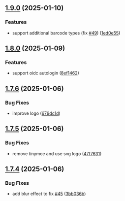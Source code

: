 ## [1.9.0](https://github.com/l4rm4nd/VoucherVault/compare/v1.8.0...v1.9.0) (2025-01-10)


### Features

* support additional barcode types (fix [#49](https://github.com/l4rm4nd/VoucherVault/issues/49)) ([1ed0e55](https://github.com/l4rm4nd/VoucherVault/commit/1ed0e55a1fc4d23e843c95363aca5543028c72a8))

## [1.8.0](https://github.com/l4rm4nd/VoucherVault/compare/v1.7.6...v1.8.0) (2025-01-09)


### Features

* support oidc autologin ([8ef1462](https://github.com/l4rm4nd/VoucherVault/commit/8ef146244e0cb5bd7ca551f95d5e164fd04b2db4))

## [1.7.6](https://github.com/l4rm4nd/VoucherVault/compare/v1.7.5...v1.7.6) (2025-01-06)


### Bug Fixes

* improve logo ([679dc1d](https://github.com/l4rm4nd/VoucherVault/commit/679dc1de0e083cd313ca5f8f211cc333ceee4bd8))

## [1.7.5](https://github.com/l4rm4nd/VoucherVault/compare/v1.7.4...v1.7.5) (2025-01-06)


### Bug Fixes

* remove tinymce and use svg logo ([47f7631](https://github.com/l4rm4nd/VoucherVault/commit/47f7631daa8e9200afeb7a719ace037061d4b46a))

## [1.7.4](https://github.com/l4rm4nd/VoucherVault/compare/v1.7.3...v1.7.4) (2025-01-06)


### Bug Fixes

* add blur effect to fix [#45](https://github.com/l4rm4nd/VoucherVault/issues/45) ([3bb036b](https://github.com/l4rm4nd/VoucherVault/commit/3bb036b57f1deccb0f30ae15b138bcf7d5a86ad5))

